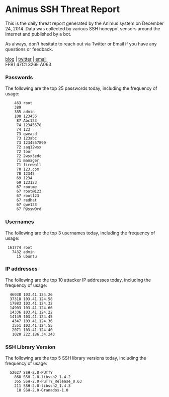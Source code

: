 # Animus SSH Threat Report

This is the daily threat report generated by the Animus system on December 24, 2014. Data was collected by various SSH honeypot sensors around the Internet and published by a bot.  

As always, don't hesitate to reach out via Twitter or Email if you have any questions or feedback.  

[blog](http://morris.guru) | [twitter](https://twitter.com/andrew___morris) | [email](mailto:andrew@morris.guru)  
FFB1 47C1 326E A063  
### Passwords
The following are the top 25 passwords today, including the frequency of usage:
```
    463 root
    389 
    385 admin
    108 123456
     87 Abc123
     74 12345678
     74 123
     73 qweasd
     73 123abc
     73 1234567890
     72 zaq12wsx
     72 toor
     72 2wsx3edc
     71 manager
     71 firewall
     70 123.com
     70 12345
     69 1234
     69 123123
     67 rootme
     67 root@123
     67 root123
     67 redhat
     67 qwe123
     67 P@ssw0rd
```

### Usernames
The following are the top 3 usernames today, including the frequency of usage:
```
 161774 root
   7432 admin
     15 ubuntu
```

### IP addresses
The following are the top 10 attacker IP addresses today, including the frequency of usage:
```
  46038 103.41.124.26
  37318 103.41.124.58
  17983 103.41.124.32
  14903 103.41.124.66
  14336 103.41.124.22
  14149 103.41.124.45
   4347 103.41.124.36
   3551 103.41.124.55
   2071 103.41.124.40
   1020 222.186.34.243
```

### SSH Library Version
The following are the top 5 SSH library versions today, including the frequency of usage:
```
  52627 SSH-2.0-PUTTY
    868 SSH-2.0-libssh2_1.4.2
    365 SSH-2.0-PuTTY_Release_0.63
    211 SSH-2.0-libssh2_1.4.3
     18 SSH-2.0-Granados-1.0
```
